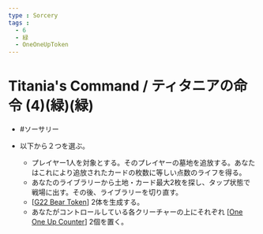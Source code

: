 ```yaml
---
type : Sorcery
tags : 
  - 6
  - 緑
  - OneOneUpToken
---
```

# Titania's Command / ティタニアの命令 (4)(緑)(緑)

* #ソーサリー
 
* 以下から２つを選ぶ。
  * プレイヤー1人を対象とする。そのプレイヤーの墓地を追放する。あなたはこれにより追放されたカードの枚数に等しい点数のライフを得る。
  * あなたのライブラリーから土地・カード最大2枚を探し、タップ状態で戦場に出す。その後、ライブラリーを切り直す。
  * [[G22 Bear Token]] 2体を生成する。
  * あなたがコントロールしている各クリーチャーの上にそれぞれ [[One One Up Counter]] 2個を置く。


[//begin]: # "Autogenerated link references for markdown compatibility"
[G22 Bear Token]: <G22 Bear Token.md> "Green Bear Token / 緑 熊・トークン 2/2"
[One One Up Counter]: <docs/Counters/One One Up Counter.md> "+1/+1 Counter / +1/+1カウンター"
[//end]: # "Autogenerated link references"
